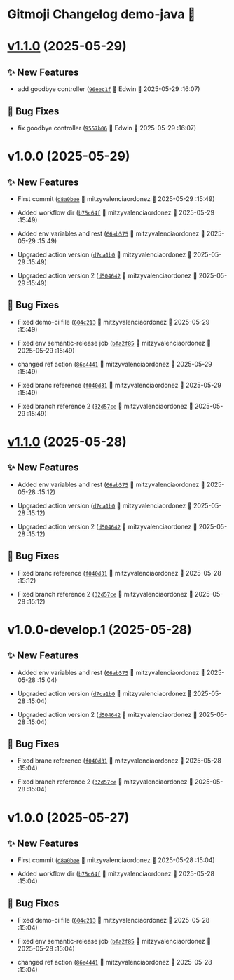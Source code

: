 # Gitmoji Changelog demo-java 🎈

# [v1.1.0](https://github.com/MitVo/demo-java/compare/v1.0.0...v1.1.0) (2025-05-29)

## ✨ New Features
-  add goodbye controller ([`96eec1f`](https://github.com/MitVo/demo-java/commits/96eec1f) 👷 Edwin &#x1F4C5; 2025-05-29 :16:07)

## 🐛 Bug Fixes
-  fix goodbye controller ([`9557b06`](https://github.com/MitVo/demo-java/commits/9557b06) 👷 Edwin &#x1F4C5; 2025-05-29 :16:07)

# v1.0.0 (2025-05-29)

## ✨ New Features
-  First commit ([`d8a0bee`](https://github.com/MitVo/demo-java/commits/d8a0bee) 👷 mitzyvalenciaordonez &#x1F4C5; 2025-05-29 :15:49)

- Added workflow dir ([`b75c64f`](https://github.com/MitVo/demo-java/commits/b75c64f) 👷 mitzyvalenciaordonez &#x1F4C5; 2025-05-29 :15:49)

-  Added env variables and rest ([`66ab575`](https://github.com/MitVo/demo-java/commits/66ab575) 👷 mitzyvalenciaordonez &#x1F4C5; 2025-05-29 :15:49)

-  Upgraded action version ([`d7ca1b0`](https://github.com/MitVo/demo-java/commits/d7ca1b0) 👷 mitzyvalenciaordonez &#x1F4C5; 2025-05-29 :15:49)

-  Upgraded action version 2 ([`d504642`](https://github.com/MitVo/demo-java/commits/d504642) 👷 mitzyvalenciaordonez &#x1F4C5; 2025-05-29 :15:49)

## 🐛 Bug Fixes
-  Fixed demo-ci file ([`604c213`](https://github.com/MitVo/demo-java/commits/604c213) 👷 mitzyvalenciaordonez &#x1F4C5; 2025-05-29 :15:49)

-  Fixed env semantic-release job ([`bfa2f85`](https://github.com/MitVo/demo-java/commits/bfa2f85) 👷 mitzyvalenciaordonez &#x1F4C5; 2025-05-29 :15:49)

-  changed ref action ([`86e4441`](https://github.com/MitVo/demo-java/commits/86e4441) 👷 mitzyvalenciaordonez &#x1F4C5; 2025-05-29 :15:49)

-  Fixed branc reference ([`f040d31`](https://github.com/MitVo/demo-java/commits/f040d31) 👷 mitzyvalenciaordonez &#x1F4C5; 2025-05-29 :15:49)

-  Fixed branch reference 2 ([`32d57ce`](https://github.com/MitVo/demo-java/commits/32d57ce) 👷 mitzyvalenciaordonez &#x1F4C5; 2025-05-29 :15:49)

# [v1.1.0](https://github.com/MitVo/demo-java/compare/1.0.0...1.1.0) (2025-05-28)

## ✨ New Features
-  Added env variables and rest ([`66ab575`](https://github.com/MitVo/demo-java/commits/66ab575) 👷 mitzyvalenciaordonez &#x1F4C5; 2025-05-28 :15:12)

-  Upgraded action version ([`d7ca1b0`](https://github.com/MitVo/demo-java/commits/d7ca1b0) 👷 mitzyvalenciaordonez &#x1F4C5; 2025-05-28 :15:12)

-  Upgraded action version 2 ([`d504642`](https://github.com/MitVo/demo-java/commits/d504642) 👷 mitzyvalenciaordonez &#x1F4C5; 2025-05-28 :15:12)

## 🐛 Bug Fixes
-  Fixed branc reference ([`f040d31`](https://github.com/MitVo/demo-java/commits/f040d31) 👷 mitzyvalenciaordonez &#x1F4C5; 2025-05-28 :15:12)

-  Fixed branch reference 2 ([`32d57ce`](https://github.com/MitVo/demo-java/commits/32d57ce) 👷 mitzyvalenciaordonez &#x1F4C5; 2025-05-28 :15:12)

# v1.0.0-develop.1 (2025-05-28)

## ✨ New Features
-  Added env variables and rest ([`66ab575`](https://github.com/MitVo/demo-java/commits/66ab575) 👷 mitzyvalenciaordonez &#x1F4C5; 2025-05-28 :15:04)

-  Upgraded action version ([`d7ca1b0`](https://github.com/MitVo/demo-java/commits/d7ca1b0) 👷 mitzyvalenciaordonez &#x1F4C5; 2025-05-28 :15:04)

-  Upgraded action version 2 ([`d504642`](https://github.com/MitVo/demo-java/commits/d504642) 👷 mitzyvalenciaordonez &#x1F4C5; 2025-05-28 :15:04)

## 🐛 Bug Fixes

-  Fixed branc reference ([`f040d31`](https://github.com/MitVo/demo-java/commits/f040d31) 👷 mitzyvalenciaordonez &#x1F4C5; 2025-05-28 :15:04)

-  Fixed branch reference 2 ([`32d57ce`](https://github.com/MitVo/demo-java/commits/32d57ce) 👷 mitzyvalenciaordonez &#x1F4C5; 2025-05-28 :15:04)


# v1.0.0 (2025-05-27)

## ✨ New Features
-  First commit ([`d8a0bee`](https://github.com/MitVo/demo-java/commits/d8a0bee) 👷 mitzyvalenciaordonez &#x1F4C5; 2025-05-28 :15:04)

- Added workflow dir ([`b75c64f`](https://github.com/MitVo/demo-java/commits/b75c64f) 👷 mitzyvalenciaordonez &#x1F4C5; 2025-05-28 :15:04)

## 🐛 Bug Fixes
-  Fixed demo-ci file ([`604c213`](https://github.com/MitVo/demo-java/commits/604c213) 👷 mitzyvalenciaordonez &#x1F4C5; 2025-05-28 :15:04)

-  Fixed env semantic-release job ([`bfa2f85`](https://github.com/MitVo/demo-java/commits/bfa2f85) 👷 mitzyvalenciaordonez &#x1F4C5; 2025-05-28 :15:04)

-  changed ref action ([`86e4441`](https://github.com/MitVo/demo-java/commits/86e4441) 👷 mitzyvalenciaordonez &#x1F4C5; 2025-05-28 :15:04)
